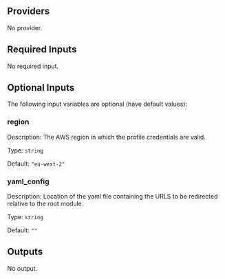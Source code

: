 ## Providers

No provider.

## Required Inputs

No required input.

## Optional Inputs

The following input variables are optional (have default values):

### region

Description: The AWS region in which the profile credentials are valid.

Type: `string`

Default: `"eu-west-2"`

### yaml\_config

Description: Location of the yaml file containing the URLS to be redirected relative to the root module.

Type: `string`

Default: `""`

## Outputs

No output.

